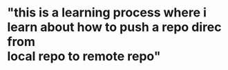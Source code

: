 # "this is a learning process where i learn about how to push a repo direc from <br> local repo to remote repo"